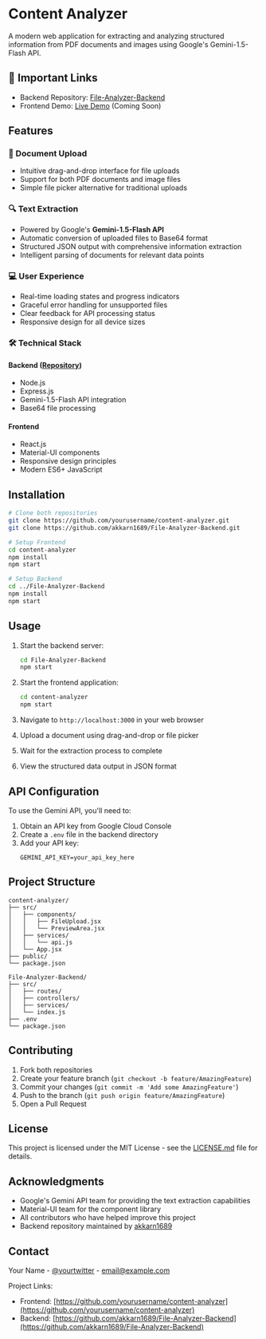 # Content Analyzer

A modern web application for extracting and analyzing structured information from PDF documents and images using Google's Gemini-1.5-Flash API.

## 🔗 Important Links
- Backend Repository: [File-Analyzer-Backend](https://github.com/akkarn1689/File-Analyzer-Backend)
- Frontend Demo: [Live Demo](https://yourfrontenddemo.com) (Coming Soon)

## Features

### 📑 Document Upload
- Intuitive drag-and-drop interface for file uploads
- Support for both PDF documents and image files
- Simple file picker alternative for traditional uploads

### 🔍 Text Extraction
- Powered by Google's **Gemini-1.5-Flash API**
- Automatic conversion of uploaded files to Base64 format
- Structured JSON output with comprehensive information extraction
- Intelligent parsing of documents for relevant data points

### 💻 User Experience
- Real-time loading states and progress indicators
- Graceful error handling for unsupported files
- Clear feedback for API processing status
- Responsive design for all device sizes

### 🛠️ Technical Stack

#### Backend ([Repository](https://github.com/akkarn1689/File-Analyzer-Backend))
- Node.js
- Express.js
- Gemini-1.5-Flash API integration
- Base64 file processing

#### Frontend
- React.js
- Material-UI components
- Responsive design principles
- Modern ES6+ JavaScript

## Installation

```bash
# Clone both repositories
git clone https://github.com/yourusername/content-analyzer.git
git clone https://github.com/akkarn1689/File-Analyzer-Backend.git

# Setup Frontend
cd content-analyzer
npm install
npm start

# Setup Backend
cd ../File-Analyzer-Backend
npm install
npm start
```

## Usage

1. Start the backend server:
   ```bash
   cd File-Analyzer-Backend
   npm start
   ```

2. Start the frontend application:
   ```bash
   cd content-analyzer
   npm start
   ```

3. Navigate to `http://localhost:3000` in your web browser
4. Upload a document using drag-and-drop or file picker
5. Wait for the extraction process to complete
6. View the structured data output in JSON format

## API Configuration

To use the Gemini API, you'll need to:

1. Obtain an API key from Google Cloud Console
2. Create a `.env` file in the backend directory
3. Add your API key:
   ```
   GEMINI_API_KEY=your_api_key_here
   ```

## Project Structure

```
content-analyzer/
├── src/
│   ├── components/
│   │   ├── FileUpload.jsx
│   │   └── PreviewArea.jsx
│   ├── services/
│   │   └── api.js
│   └── App.jsx
├── public/
└── package.json

File-Analyzer-Backend/
├── src/
│   ├── routes/
│   ├── controllers/
│   ├── services/
│   └── index.js
├── .env
└── package.json
```

## Contributing

1. Fork both repositories
2. Create your feature branch (`git checkout -b feature/AmazingFeature`)
3. Commit your changes (`git commit -m 'Add some AmazingFeature'`)
4. Push to the branch (`git push origin feature/AmazingFeature`)
5. Open a Pull Request

## License

This project is licensed under the MIT License - see the [LICENSE.md](LICENSE.md) file for details.

## Acknowledgments

- Google's Gemini API team for providing the text extraction capabilities
- Material-UI team for the component library
- All contributors who have helped improve this project
- Backend repository maintained by [akkarn1689](https://github.com/akkarn1689)

## Contact

Your Name - [@yourtwitter](https://twitter.com/yourtwitter) - email@example.com

Project Links:
- Frontend: [https://github.com/yourusername/content-analyzer](https://github.com/yourusername/content-analyzer)
- Backend: [https://github.com/akkarn1689/File-Analyzer-Backend](https://github.com/akkarn1689/File-Analyzer-Backend)